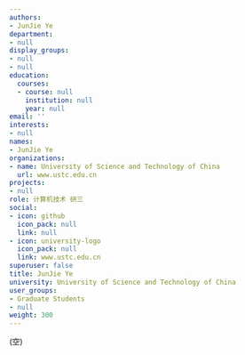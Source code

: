 ```yaml
---
authors:
- JunJie Ye
department:
- null
display_groups:
- null
- null
education:
  courses:
  - course: null
    institution: null
    year: null
email: ''
interests:
- null
names:
- JunJie Ye
organizations:
- name: University of Science and Technology of China
  url: www.ustc.edu.cn
projects:
- null
role: 计算机技术 研三
social:
- icon: github
  icon_pack: null
  link: null
- icon: university-logo
  icon_pack: null
  link: www.ustc.edu.cn
superuser: false
title: JunJie Ye
university: University of Science and Technology of China
user_groups:
- Graduate Students
- null
weight: 300
---
```


(空)
